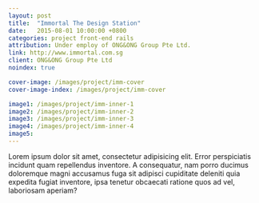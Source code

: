 ```yaml
---
layout: post
title:  "Immortal The Design Station"
date:   2015-08-01 10:00:00 +0800
categories: project front-end rails
attribution: Under employ of ONG&ONG Group Pte Ltd.
link: http://www.immortal.com.sg
client: ONG&ONG Group Pte Ltd
noindex: true

cover-image: /images/project/imm-cover
cover-image-index: /images/project/imm-cover

image1: /images/project/imm-inner-1
image2: /images/project/imm-inner-2
image3: /images/project/imm-inner-3
image4: /images/project/imm-inner-4
image5:
---
```


Lorem ipsum dolor sit amet, consectetur adipisicing elit. Error perspiciatis incidunt quam repellendus inventore. A consequatur, nam porro ducimus doloremque magni accusamus fuga sit adipisci cupiditate deleniti quia expedita fugiat inventore, ipsa tenetur obcaecati ratione quos ad vel, laboriosam aperiam?
